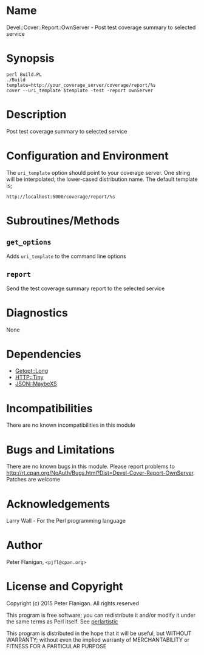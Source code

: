 # Name

Devel::Cover::Report::OwnServer - Post test coverage summary to selected service

# Synopsis

    perl Build.PL
    ./Build
    template=http://your_coverage_server/coverage/report/%s
    cover --uri_template $template -test -report ownServer

# Description

Post test coverage summary to selected service

# Configuration and Environment

The `uri_template` option should point to your coverage server. One string
will be interpolated; the lower-cased distribution name. The default
template is;

    http://localhost:5000/coverage/report/%s

# Subroutines/Methods

## `get_options`

Adds `uri_template` to the command line options

## `report`

Send the test coverage summary report to the selected service

# Diagnostics

None

# Dependencies

- [Getopt::Long](https://metacpan.org/pod/Getopt::Long)
- [HTTP::Tiny](https://metacpan.org/pod/HTTP::Tiny)
- [JSON::MaybeXS](https://metacpan.org/pod/JSON::MaybeXS)

# Incompatibilities

There are no known incompatibilities in this module

# Bugs and Limitations

There are no known bugs in this module. Please report problems to
http://rt.cpan.org/NoAuth/Bugs.html?Dist=Devel-Cover-Report-OwnServer.
Patches are welcome

# Acknowledgements

Larry Wall - For the Perl programming language

# Author

Peter Flanigan, `<pjfl@cpan.org>`

# License and Copyright

Copyright (c) 2015 Peter Flanigan. All rights reserved

This program is free software; you can redistribute it and/or modify it
under the same terms as Perl itself. See [perlartistic](https://metacpan.org/pod/perlartistic)

This program is distributed in the hope that it will be useful,
but WITHOUT WARRANTY; without even the implied warranty of
MERCHANTABILITY or FITNESS FOR A PARTICULAR PURPOSE
